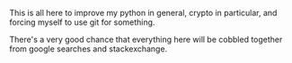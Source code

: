 This is all here to improve my python in general, crypto in particular, and forcing myself to use git for something.

There's a very good chance that everything here will be cobbled together from google searches and stackexchange.
